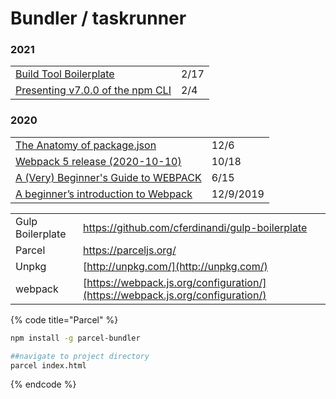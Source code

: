 # Bundler / taskrunner

### 2021

|  |  |
| :--- | :--- |
| [Build Tool Boilerplate](https://github.com/cferdinandi/build-tool-boilerplate) | 2/17 |
| [Presenting v7.0.0 of the npm CLI](https://github.blog/2020-10-13-presenting-v7-0-0-of-the-npm-cli/) | 2/4 |

### 2020

|  |  |
| :--- | :--- |
| [The Anatomy of package.json](https://dev.to/laurieontech/the-anatomy-of-package-json-pi4?utm_source=digest_mailer&utm_medium=email&utm_campaign=digest_email) | 12/6 |
| [Webpack 5 release \(2020-10-10\)](https://webpack.js.org/blog/2020-10-10-webpack-5-release/) | 10/18 |
| [A \(Very\) Beginner's Guide to WEBPACK](https://dev.to/carriepascale/a-very-beginner-s-guide-to-webpack-2jal) | 6/15 |
| [A beginner’s introduction to Webpack](https://medium.com/free-code-camp/a-beginners-introduction-to-webpack-2620415e46b3) | 12/9/2019 |

|  |  |
| :--- | :--- |
| Gulp Boilerplate | https://github.com/cferdinandi/gulp-boilerplate |
| Parcel | https://parceljs.org/ |
| Unpkg | [http://unpkg.com/](http://unpkg.com/) |
| webpack | [https://webpack.js.org/configuration/](https://webpack.js.org/configuration/) |

{% code title="Parcel" %}
```bash
npm install -g parcel-bundler

##navigate to project directory
parcel index.html
```
{% endcode %}

